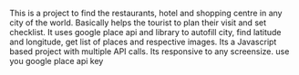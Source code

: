This is a project to find the restaurants, hotel and shopping centre in any city of the world. Basically helps the tourist to plan their visit and
set checklist.
It uses google place api and library to autofill city, find latitude and longitude, get list of places and respective images.
Its a Javascript based project with multiple API calls.
Its responsive to any screensize.
use you google place api key